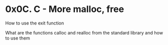 <h1>0x0C. C - More malloc, free</h1>

How to use the exit function

What are the functions calloc and realloc from the standard library and how to use them
